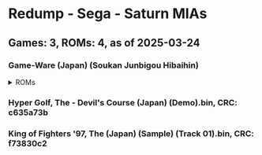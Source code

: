 # Redump - Sega - Saturn MIAs
## Games: 3, ROMs: 4, as of 2025-03-24

### Game-Ware (Japan) (Soukan Junbigou Hibaihin)
<details>
<summary>ROMs</summary>

- Game-Ware (Japan) (Soukan Junbigou Hibaihin) (Track 1).bin, CRC: 22bbe733
- Game-Ware (Japan) (Soukan Junbigou Hibaihin) (Track 2).bin, CRC: 5643fb99
</details>

### Hyper Golf, The - Devil's Course (Japan) (Demo).bin, CRC: c635a73b
### King of Fighters '97, The (Japan) (Sample) (Track 01).bin, CRC: f73830c2
